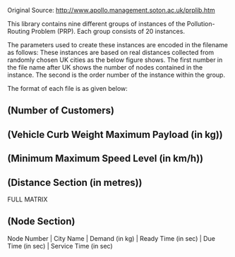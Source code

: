 Original Source: http://www.apollo.management.soton.ac.uk/prplib.htm

This library contains nine different groups of instances of the Pollution-Routing Problem (PRP). Each group consists of 20 instances.

The parameters used to create these instances are encoded in the filename as follows: These instances are based on real distances 
collected from randomly chosen UK cities as the below figure shows. The first number in the file name after UK shows the number of 
nodes contained in the instance. The second is the order number of the instance within the group.

The format of each file is as given below:

(Number of Customers)
-----------------------

(Vehicle Curb Weight Maximum Payload (in kg))
--------------------------------------------

(Minimum Maximum Speed Level (in km/h))
--------------------------------------------

(Distance Section (in metres))
--------------------------------
FULL MATRIX

(Node Section)
----------------
Node Number | City Name | Demand (in kg) | Ready Time (in sec) | Due Time (in sec) | Service Time (in sec)
